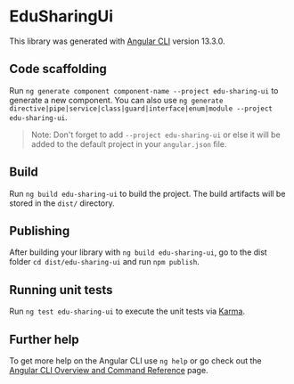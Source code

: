 # EduSharingUi

This library was generated with [Angular CLI](https://github.com/angular/angular-cli) version 13.3.0.

## Code scaffolding

Run `ng generate component component-name --project edu-sharing-ui` to generate a new component. You can also use `ng generate directive|pipe|service|class|guard|interface|enum|module --project edu-sharing-ui`.

> Note: Don't forget to add `--project edu-sharing-ui` or else it will be added to the default project in your `angular.json` file.

## Build

Run `ng build edu-sharing-ui` to build the project. The build artifacts will be stored in the `dist/` directory.

## Publishing

After building your library with `ng build edu-sharing-ui`, go to the dist folder `cd dist/edu-sharing-ui` and run `npm publish`.

## Running unit tests

Run `ng test edu-sharing-ui` to execute the unit tests via [Karma](https://karma-runner.github.io).

## Further help

To get more help on the Angular CLI use `ng help` or go check out the [Angular CLI Overview and Command Reference](https://angular.io/cli) page.
